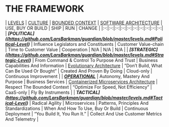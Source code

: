 # THE FRAMEWORK

| [LEVELS](levels.md)  | [CULTURE](culture.md)  | [BOUNDED CONTEXT](bounded-context.md)  | [SOFTWARE ARCHITECTURE](software-architecture.md)  | USE, BUY OR BUILD  | SHIP  | RUN  | CHANGE  |
|:-:|:-:|:-:|:-:|:-:|:-:|:-:|:-:|:-:|:-:|
| ***[POLITICAL]((https://github.com/LarsBarkman/guardian/blob/master/levels.md#Political-Level)***  | Influence Legislators and Constituents  | Customer Value-chain  | Time to Customer Value  | Cooperation  | N/A  | N/A | N/A |
| ***[STRATEGIC]((https://github.com/LarsBarkman/guardian/blob/master/levels.md#Strategic-Level)***  | From Command & Control To Purpose And Trust  | Business Capabilities And Information  | [Evolutionary Architecture](evolutionary-architecture.md)  | ”Don’t Build, What Can Be Used Or Bought”  | Created And Proven By Doing  | Cloud-only  | Continuous Improvement  |
| ***[OPERATIONAL](https://github.com/LarsBarkman/guardian/blob/master/levels.md#operational-level)***  | Autonomy, Mastery And Purpose  | Business Services  | [Containerized Microservices Architecture](containerized-microservices-architecture.md)  | Respect The Bounded Context  | “Optimize For Speed, Not Efficiency”  | CaaS-only  | Fly By Instruments  |
| ***TACTICAL](https://github.com/LarsBarkman/guardian/blob/master/levels.md#Tactical-Level)***  | Radical Agility  | Microservices  | Patterns, Principles And Standardizations  | When And How To Use, Buy Or Build  | Continuous Deployment  | “You Build It, You Run It.”  | Collect And Use Customer Metrics And Telemetry  |
